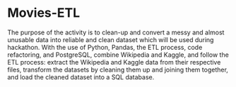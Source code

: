 # Movies-ETL

The purpose of the activity is to clean-up and convert a messy and almost unusable data into reliable and clean dataset which will be used during hackathon.
With the use of Python, Pandas, the ETL process, code refactoring, and PostgreSQL, combine Wikipedia and Kaggle, and follow the ETL process: extract the Wikipedia and Kaggle data from their respective files, transform the datasets by cleaning them up and joining them together, and load the cleaned dataset into a SQL database.
